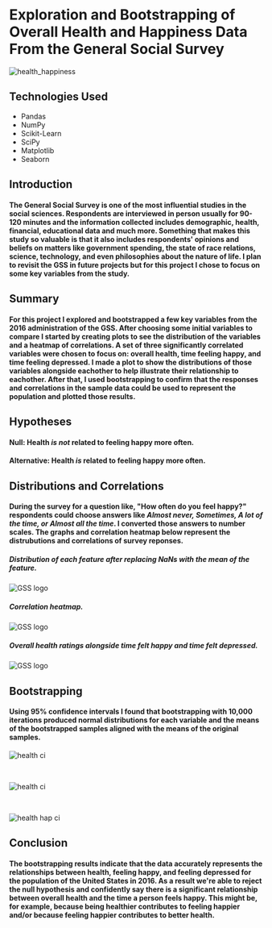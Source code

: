 # Exploration and Bootstrapping of Overall Health and Happiness Data From the General Social Survey

![health_happiness](/images/health_ave_happiness_st.jpg)

## Technologies Used

* Pandas
* NumPy
* Scikit-Learn
* SciPy
* Matplotlib
* Seaborn


## Introduction
#### The General Social Survey is one of the most influential studies in the social sciences.  Respondents are interviewed in person usually for 90-120 minutes and the information collected includes demographic, health, financial, educational data and much more.  Something that makes this study so valuable is that it also includes respondents' opinions and beliefs on matters like government spending, the state of race relations, science, technology, and even philosophies about the nature of life.  I plan to revisit the GSS in future projects but for this project I chose to focus on some key variables from the study.

## Summary
#### For this project I explored and bootstrapped a few key variables from the 2016 administration of the GSS.  After choosing some initial variables to compare I started by creating plots to see the distribution of the variables and a heatmap of correlations.  A set of three significantly correlated variables were chosen to focus on: overall health, time feeling happy, and time feeling depressed.  I made a plot to show the distributions of those variables alongside eachother to help illustrate their relationship to eachother.  After that, I used bootstrapping to confirm that the responses and correlations in the sample data could be used to represent the population and plotted those results.

## Hypotheses
#### Null:   Health *is not* related to feeling happy more often.
#### Alternative:  Health *is* related to feeling happy more often.

## Distributions and Correlations
#### During the survey for a question like, "How often do you feel happy?" respondents could choose answers like *Almost never, Sometimes, A lot of the time, *or* Almost all the time*. I converted those answers to number scales.  The graphs and correlation heatmap below represent the distrubutions and correlations of survey reponses.  

##### Distribution of each feature after replacing NaNs with the mean of the feature.
![GSS logo](/images/resize_initial_vis.png)

##### Correlation heatmap.
![GSS logo](/images/resize_vis_hm.png)

##### Overall health ratings alongside time felt happy and time felt depressed.
![GSS logo](/images/Health_hap_dep.png)


## Bootstrapping
#### Using 95% confidence intervals I found that bootstrapping with 10,000 iterations produced normal distributions for each variable and the means of the bootstrapped samples aligned with the means of the original samples.

![health ci](/images/health_ci.png)

<br>

![health ci](/images/felt_hap_ci.png)

<br>

![health hap ci](images/felt_dep_ci.png)

## Conclusion

#### The bootstrapping results indicate that the data accurately represents the relationships between health, feeling happy, and feeling depressed for the population of the United States in 2016.  As a result we're able to reject the null hypothesis and confidently say there is a significant relationship between overall health and the time a person feels happy.  This might be, for example, because being healthier contributes to feeling happier and/or because feeling happier contributes to better health.
